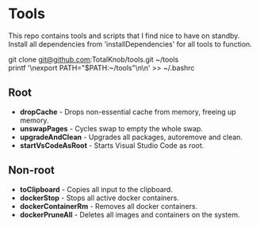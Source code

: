 # Tools
This repo contains tools and scripts that I find nice to have on standby. Install all dependencies from 'installDependencies' for all tools to function.

git clone git@github.com:TotalKnob/tools.git \~/tools  
printf '\nexport PATH="$PATH:\~/tools"\n\n' >> \~/.bashrc  

## Root
* **dropCache** - Drops non-essential cache from memory, freeing up memory.
* **unswapPages** - Cycles swap to empty the whole swap.
* **upgradeAndClean** - Upgrades all packages, autoremove and clean.
* **startVsCodeAsRoot** - Starts Visual Studio Code as root.

## Non-root
* **toClipboard** - Copies all input to the clipboard.
* **dockerStop** - Stops all active docker containers.
* **dockerContainerRm** - Removes all docker containers.
* **dockerPruneAll** - Deletes all images and containers on the system.

